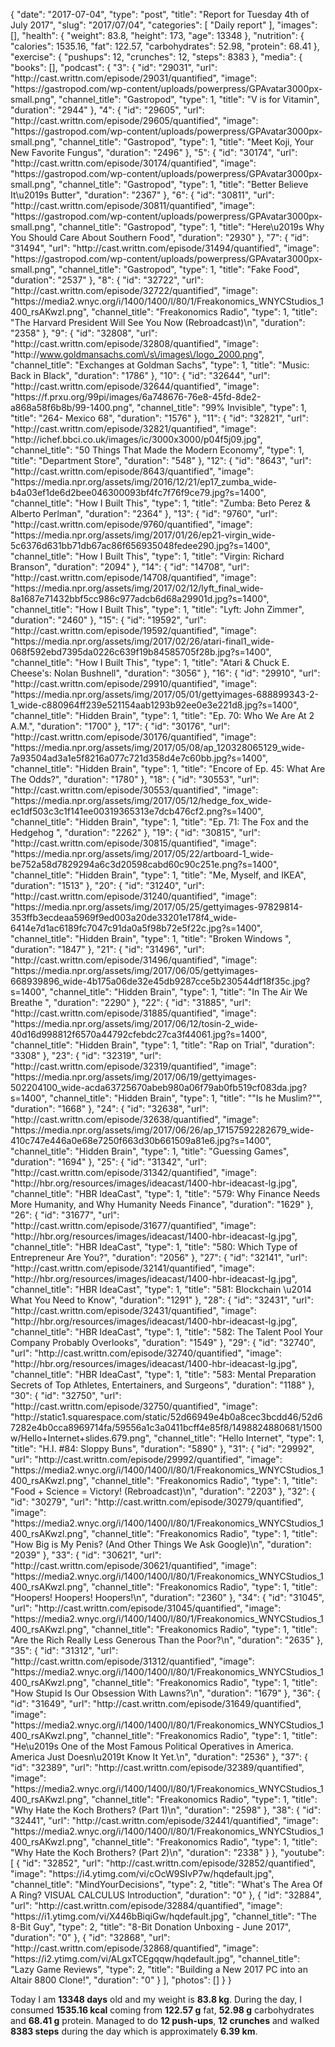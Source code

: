 {
    "date": "2017-07-04",
    "type": "post",
    "title": "Report for Tuesday 4th of July 2017",
    "slug": "2017\/07\/04",
    "categories": [
        "Daily report"
    ],
    "images": [],
    "health": {
        "weight": 83.8,
        "height": 173,
        "age": 13348
    },
    "nutrition": {
        "calories": 1535.16,
        "fat": 122.57,
        "carbohydrates": 52.98,
        "protein": 68.41
    },
    "exercise": {
        "pushups": 12,
        "crunches": 12,
        "steps": 8383
    },
    "media": {
        "books": [],
        "podcast": {
            "3": {
                "id": "29031",
                "url": "http:\/\/cast.writtn.com\/episode\/29031\/quantified",
                "image": "https:\/\/gastropod.com\/wp-content\/uploads\/powerpress\/GPAvatar3000px-small.png",
                "channel_title": "Gastropod",
                "type": 1,
                "title": "V is for Vitamin",
                "duration": "2944"
            },
            "4": {
                "id": "29605",
                "url": "http:\/\/cast.writtn.com\/episode\/29605\/quantified",
                "image": "https:\/\/gastropod.com\/wp-content\/uploads\/powerpress\/GPAvatar3000px-small.png",
                "channel_title": "Gastropod",
                "type": 1,
                "title": "Meet Koji, Your New Favorite Fungus",
                "duration": "2496"
            },
            "5": {
                "id": "30174",
                "url": "http:\/\/cast.writtn.com\/episode\/30174\/quantified",
                "image": "https:\/\/gastropod.com\/wp-content\/uploads\/powerpress\/GPAvatar3000px-small.png",
                "channel_title": "Gastropod",
                "type": 1,
                "title": "Better Believe It\u2019s Butter",
                "duration": "2367"
            },
            "6": {
                "id": "30811",
                "url": "http:\/\/cast.writtn.com\/episode\/30811\/quantified",
                "image": "https:\/\/gastropod.com\/wp-content\/uploads\/powerpress\/GPAvatar3000px-small.png",
                "channel_title": "Gastropod",
                "type": 1,
                "title": "Here\u2019s Why You Should Care About Southern Food",
                "duration": "2930"
            },
            "7": {
                "id": "31494",
                "url": "http:\/\/cast.writtn.com\/episode\/31494\/quantified",
                "image": "https:\/\/gastropod.com\/wp-content\/uploads\/powerpress\/GPAvatar3000px-small.png",
                "channel_title": "Gastropod",
                "type": 1,
                "title": "Fake Food",
                "duration": "2537"
            },
            "8": {
                "id": "32722",
                "url": "http:\/\/cast.writtn.com\/episode\/32722\/quantified",
                "image": "https:\/\/media2.wnyc.org\/i\/1400\/1400\/l\/80\/1\/Freakonomics_WNYCStudios_1400_rsAKwzl.png",
                "channel_title": "Freakonomics Radio",
                "type": 1,
                "title": "The Harvard President Will See You Now (Rebroadcast)\n",
                "duration": "2358"
            },
            "9": {
                "id": "32808",
                "url": "http:\/\/cast.writtn.com\/episode\/32808\/quantified",
                "image": "http:\/\/www.goldmansachs.com\/s\/images\/logo_2000.png",
                "channel_title": "Exchanges at Goldman Sachs",
                "type": 1,
                "title": "Music: Back in Black",
                "duration": "1786"
            },
            "10": {
                "id": "32644",
                "url": "http:\/\/cast.writtn.com\/episode\/32644\/quantified",
                "image": "https:\/\/f.prxu.org\/99pi\/images\/6a748676-76e8-45fd-8de2-a868a58f6b8b\/99-1400.png",
                "channel_title": "99% Invisible",
                "type": 1,
                "title": "264- Mexico 68",
                "duration": "1576"
            },
            "11": {
                "id": "32821",
                "url": "http:\/\/cast.writtn.com\/episode\/32821\/quantified",
                "image": "http:\/\/ichef.bbci.co.uk\/images\/ic\/3000x3000\/p04f5j09.jpg",
                "channel_title": "50 Things That Made the Modern Economy",
                "type": 1,
                "title": "Department Store",
                "duration": "548"
            },
            "12": {
                "id": "8643",
                "url": "http:\/\/cast.writtn.com\/episode\/8643\/quantified",
                "image": "https:\/\/media.npr.org\/assets\/img\/2016\/12\/21\/ep17_zumba_wide-b4a03ef1de6d2bee046300093bf4fc7f76f9ce79.jpg?s=1400",
                "channel_title": "How I Built This",
                "type": 1,
                "title": "Zumba: Beto Perez & Alberto Perlman",
                "duration": "2364"
            },
            "13": {
                "id": "9760",
                "url": "http:\/\/cast.writtn.com\/episode\/9760\/quantified",
                "image": "https:\/\/media.npr.org\/assets\/img\/2017\/01\/26\/ep21-virgin_wide-5c6376d631bb71db67ac86f656935048fedee290.jpg?s=1400",
                "channel_title": "How I Built This",
                "type": 1,
                "title": "Virgin: Richard Branson",
                "duration": "2094"
            },
            "14": {
                "id": "14708",
                "url": "http:\/\/cast.writtn.com\/episode\/14708\/quantified",
                "image": "https:\/\/media.npr.org\/assets\/img\/2017\/02\/12\/lyft_final_wide-8a1687e71432bbf5cc986c977adcb6d68a29901d.jpg?s=1400",
                "channel_title": "How I Built This",
                "type": 1,
                "title": "Lyft: John Zimmer",
                "duration": "2460"
            },
            "15": {
                "id": "19592",
                "url": "http:\/\/cast.writtn.com\/episode\/19592\/quantified",
                "image": "https:\/\/media.npr.org\/assets\/img\/2017\/02\/26\/atari-final1_wide-068f592ebd7395da0226c639f19b84585705f28b.jpg?s=1400",
                "channel_title": "How I Built This",
                "type": 1,
                "title": "Atari & Chuck E. Cheese's: Nolan Bushnell",
                "duration": "3056"
            },
            "16": {
                "id": "29910",
                "url": "http:\/\/cast.writtn.com\/episode\/29910\/quantified",
                "image": "https:\/\/media.npr.org\/assets\/img\/2017\/05\/01\/gettyimages-688899343-2-1_wide-c880964ff239e521154aab1293b92ee0e3e221d8.jpg?s=1400",
                "channel_title": "Hidden Brain",
                "type": 1,
                "title": "Ep. 70: Who We Are At 2 A.M.",
                "duration": "1700"
            },
            "17": {
                "id": "30176",
                "url": "http:\/\/cast.writtn.com\/episode\/30176\/quantified",
                "image": "https:\/\/media.npr.org\/assets\/img\/2017\/05\/08\/ap_120328065129_wide-7a93504ad3a1e5f8216a077c721d358d4e7c60bb.jpg?s=1400",
                "channel_title": "Hidden Brain",
                "type": 1,
                "title": "Encore of Ep. 45: What Are The Odds?",
                "duration": "1780"
            },
            "18": {
                "id": "30553",
                "url": "http:\/\/cast.writtn.com\/episode\/30553\/quantified",
                "image": "https:\/\/media.npr.org\/assets\/img\/2017\/05\/12\/hedge_fox_wide-ec1df503c3c1f141ee00319365313e7dcb476cf2.png?s=1400",
                "channel_title": "Hidden Brain",
                "type": 1,
                "title": "Ep. 71: The Fox and the Hedgehog ",
                "duration": "2262"
            },
            "19": {
                "id": "30815",
                "url": "http:\/\/cast.writtn.com\/episode\/30815\/quantified",
                "image": "https:\/\/media.npr.org\/assets\/img\/2017\/05\/22\/artboard-1_wide-be752a58d7829294a6c3d20598cabd60c90c251e.png?s=1400",
                "channel_title": "Hidden Brain",
                "type": 1,
                "title": "Me, Myself, and IKEA",
                "duration": "1513"
            },
            "20": {
                "id": "31240",
                "url": "http:\/\/cast.writtn.com\/episode\/31240\/quantified",
                "image": "https:\/\/media.npr.org\/assets\/img\/2017\/05\/25\/gettyimages-97829814-353ffb3ecdeaa5969f9ed003a20de33201e178f4_wide-6414e7d1ac6189fc7047c91da0a5f98b72e5f22c.jpg?s=1400",
                "channel_title": "Hidden Brain",
                "type": 1,
                "title": "Broken Windows ",
                "duration": "1847"
            },
            "21": {
                "id": "31496",
                "url": "http:\/\/cast.writtn.com\/episode\/31496\/quantified",
                "image": "https:\/\/media.npr.org\/assets\/img\/2017\/06\/05\/gettyimages-668939896_wide-4b175a06de32e45db9287cce5b230544df18f35c.jpg?s=1400",
                "channel_title": "Hidden Brain",
                "type": 1,
                "title": "In The Air We Breathe ",
                "duration": "2290"
            },
            "22": {
                "id": "31885",
                "url": "http:\/\/cast.writtn.com\/episode\/31885\/quantified",
                "image": "https:\/\/media.npr.org\/assets\/img\/2017\/06\/12\/tosin-2_wide-40d16d998812f6570a44792cfebdc27ca3f44061.jpg?s=1400",
                "channel_title": "Hidden Brain",
                "type": 1,
                "title": "Rap on Trial",
                "duration": "3308"
            },
            "23": {
                "id": "32319",
                "url": "http:\/\/cast.writtn.com\/episode\/32319\/quantified",
                "image": "https:\/\/media.npr.org\/assets\/img\/2017\/06\/19\/gettyimages-502204100_wide-acda63725670abeb980a06f79ab0fb519cf083da.jpg?s=1400",
                "channel_title": "Hidden Brain",
                "type": 1,
                "title": "\"Is he Muslim?\"",
                "duration": "1668"
            },
            "24": {
                "id": "32638",
                "url": "http:\/\/cast.writtn.com\/episode\/32638\/quantified",
                "image": "https:\/\/media.npr.org\/assets\/img\/2017\/06\/26\/ap_17157592282679_wide-410c747e446a0e68e7250f663d30b661509a81e6.jpg?s=1400",
                "channel_title": "Hidden Brain",
                "type": 1,
                "title": "Guessing Games",
                "duration": "1694"
            },
            "25": {
                "id": "31342",
                "url": "http:\/\/cast.writtn.com\/episode\/31342\/quantified",
                "image": "http:\/\/hbr.org\/resources\/images\/ideacast\/1400-hbr-ideacast-lg.jpg",
                "channel_title": "HBR IdeaCast",
                "type": 1,
                "title": "579: Why Finance Needs More Humanity, and Why Humanity Needs Finance",
                "duration": "1629"
            },
            "26": {
                "id": "31677",
                "url": "http:\/\/cast.writtn.com\/episode\/31677\/quantified",
                "image": "http:\/\/hbr.org\/resources\/images\/ideacast\/1400-hbr-ideacast-lg.jpg",
                "channel_title": "HBR IdeaCast",
                "type": 1,
                "title": "580: Which Type of Entrepreneur Are You?",
                "duration": "2056"
            },
            "27": {
                "id": "32141",
                "url": "http:\/\/cast.writtn.com\/episode\/32141\/quantified",
                "image": "http:\/\/hbr.org\/resources\/images\/ideacast\/1400-hbr-ideacast-lg.jpg",
                "channel_title": "HBR IdeaCast",
                "type": 1,
                "title": "581: Blockchain \u2014 What You Need to Know",
                "duration": "1291"
            },
            "28": {
                "id": "32431",
                "url": "http:\/\/cast.writtn.com\/episode\/32431\/quantified",
                "image": "http:\/\/hbr.org\/resources\/images\/ideacast\/1400-hbr-ideacast-lg.jpg",
                "channel_title": "HBR IdeaCast",
                "type": 1,
                "title": "582: The Talent Pool Your Company Probably Overlooks",
                "duration": "1549"
            },
            "29": {
                "id": "32740",
                "url": "http:\/\/cast.writtn.com\/episode\/32740\/quantified",
                "image": "http:\/\/hbr.org\/resources\/images\/ideacast\/1400-hbr-ideacast-lg.jpg",
                "channel_title": "HBR IdeaCast",
                "type": 1,
                "title": "583: Mental Preparation Secrets of Top Athletes, Entertainers, and Surgeons",
                "duration": "1188"
            },
            "30": {
                "id": "32750",
                "url": "http:\/\/cast.writtn.com\/episode\/32750\/quantified",
                "image": "http:\/\/static1.squarespace.com\/static\/52d66949e4b0a8cec3bcdd46\/52d67282e4b0cca8969714fa\/59556a1c3a0411bcff4e85f8\/1498824880681\/1500w\/Hello+Internet+slides.679.png",
                "channel_title": "Hello Internet",
                "type": 1,
                "title": "H.I. #84: Sloppy Buns",
                "duration": "5890"
            },
            "31": {
                "id": "29992",
                "url": "http:\/\/cast.writtn.com\/episode\/29992\/quantified",
                "image": "https:\/\/media2.wnyc.org\/i\/1400\/1400\/l\/80\/1\/Freakonomics_WNYCStudios_1400_rsAKwzl.png",
                "channel_title": "Freakonomics Radio",
                "type": 1,
                "title": "Food + Science = Victory! (Rebroadcast)\n",
                "duration": "2203"
            },
            "32": {
                "id": "30279",
                "url": "http:\/\/cast.writtn.com\/episode\/30279\/quantified",
                "image": "https:\/\/media2.wnyc.org\/i\/1400\/1400\/l\/80\/1\/Freakonomics_WNYCStudios_1400_rsAKwzl.png",
                "channel_title": "Freakonomics Radio",
                "type": 1,
                "title": "How Big is My Penis? (And Other Things We Ask Google)\n",
                "duration": "2039"
            },
            "33": {
                "id": "30621",
                "url": "http:\/\/cast.writtn.com\/episode\/30621\/quantified",
                "image": "https:\/\/media2.wnyc.org\/i\/1400\/1400\/l\/80\/1\/Freakonomics_WNYCStudios_1400_rsAKwzl.png",
                "channel_title": "Freakonomics Radio",
                "type": 1,
                "title": "Hoopers! Hoopers! Hoopers!\n",
                "duration": "2360"
            },
            "34": {
                "id": "31045",
                "url": "http:\/\/cast.writtn.com\/episode\/31045\/quantified",
                "image": "https:\/\/media2.wnyc.org\/i\/1400\/1400\/l\/80\/1\/Freakonomics_WNYCStudios_1400_rsAKwzl.png",
                "channel_title": "Freakonomics Radio",
                "type": 1,
                "title": "Are the Rich Really Less Generous Than the Poor?\n",
                "duration": "2635"
            },
            "35": {
                "id": "31312",
                "url": "http:\/\/cast.writtn.com\/episode\/31312\/quantified",
                "image": "https:\/\/media2.wnyc.org\/i\/1400\/1400\/l\/80\/1\/Freakonomics_WNYCStudios_1400_rsAKwzl.png",
                "channel_title": "Freakonomics Radio",
                "type": 1,
                "title": "How Stupid Is Our Obsession With Lawns?\n",
                "duration": "1679"
            },
            "36": {
                "id": "31649",
                "url": "http:\/\/cast.writtn.com\/episode\/31649\/quantified",
                "image": "https:\/\/media2.wnyc.org\/i\/1400\/1400\/l\/80\/1\/Freakonomics_WNYCStudios_1400_rsAKwzl.png",
                "channel_title": "Freakonomics Radio",
                "type": 1,
                "title": "He\u2019s One of the Most Famous Political Operatives in America. America Just Doesn\u2019t Know It Yet.\n",
                "duration": "2536"
            },
            "37": {
                "id": "32389",
                "url": "http:\/\/cast.writtn.com\/episode\/32389\/quantified",
                "image": "https:\/\/media2.wnyc.org\/i\/1400\/1400\/l\/80\/1\/Freakonomics_WNYCStudios_1400_rsAKwzl.png",
                "channel_title": "Freakonomics Radio",
                "type": 1,
                "title": "Why Hate the Koch Brothers? (Part 1)\n",
                "duration": "2598"
            },
            "38": {
                "id": "32441",
                "url": "http:\/\/cast.writtn.com\/episode\/32441\/quantified",
                "image": "https:\/\/media2.wnyc.org\/i\/1400\/1400\/l\/80\/1\/Freakonomics_WNYCStudios_1400_rsAKwzl.png",
                "channel_title": "Freakonomics Radio",
                "type": 1,
                "title": "Why Hate the Koch Brothers? (Part 2)\n",
                "duration": "2338"
            }
        },
        "youtube": [
            {
                "id": "32852",
                "url": "http:\/\/cast.writtn.com\/episode\/32852\/quantified",
                "image": "https:\/\/i4.ytimg.com\/vi\/cOcW9SIvP7w\/hqdefault.jpg",
                "channel_title": "MindYourDecisions",
                "type": 2,
                "title": "What's The Area Of A Ring? VISUAL CALCULUS Introduction",
                "duration": "0"
            },
            {
                "id": "32884",
                "url": "http:\/\/cast.writtn.com\/episode\/32884\/quantified",
                "image": "https:\/\/i1.ytimg.com\/vi\/X446bBiqiGw\/hqdefault.jpg",
                "channel_title": "The 8-Bit Guy",
                "type": 2,
                "title": "8-Bit Donation Unboxing - June 2017",
                "duration": "0"
            },
            {
                "id": "32868",
                "url": "http:\/\/cast.writtn.com\/episode\/32868\/quantified",
                "image": "https:\/\/i2.ytimg.com\/vi\/ALgxTCEgqqw\/hqdefault.jpg",
                "channel_title": "Lazy Game Reviews",
                "type": 2,
                "title": "Building a New 2017 PC into an Altair 8800 Clone!",
                "duration": "0"
            }
        ],
        "photos": []
    }
}

Today I am <strong>13348 days</strong> old and my weight is <strong>83.8 kg</strong>. During the day, I consumed <strong>1535.16 kcal</strong> coming from <strong>122.57 g</strong> fat, <strong>52.98 g</strong> carbohydrates and <strong>68.41 g</strong> protein. Managed to do <strong>12 push-ups</strong>, <strong>12 crunches</strong> and walked <strong>8383 steps</strong> during the day which is approximately <strong>6.39 km</strong>.